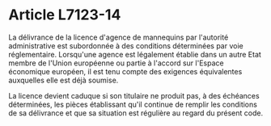 # Article L7123-14

La délivrance de la licence d'agence de mannequins par l'autorité administrative est subordonnée à des conditions déterminées par voie réglementaire. Lorsqu'une agence est légalement établie dans un autre Etat membre de l'Union européenne ou partie à l'accord sur l'Espace économique européen, il est tenu compte des exigences équivalentes auxquelles elle est déjà soumise.


  


La licence devient caduque si son titulaire ne produit pas, à des échéances déterminées, les pièces établissant qu'il continue de remplir les conditions de sa délivrance et que sa situation est régulière au regard du présent code.